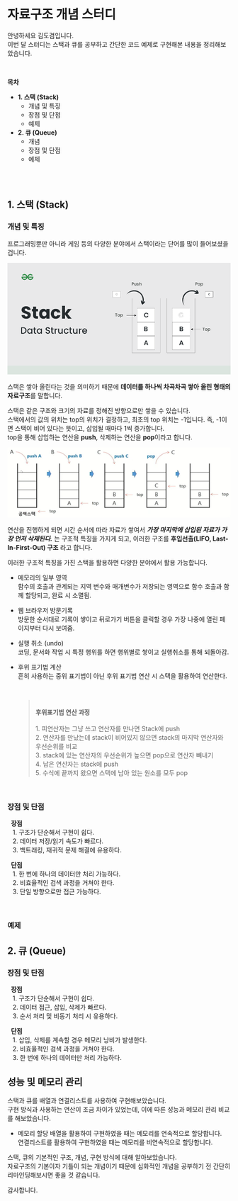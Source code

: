 # 자료구조 개념 스터디

안녕하세요 김도겸입니다.  
이번 달 스터디는 스택과 큐를 공부하고 간단한 코드 예제로 구현해본 내용을 정리해보았습니다.

<br>

**목차**

- **1. 스택 (Stack)**
  - 개념 및 특징
  - 장점 및 단점
  - 예제
- **2. 큐 (Queue)**
  - 개념
  - 장점 및 단점
  - 예제

<br><br>

## 1. 스택 (Stack)

### 개념 및 특징

프로그래밍뿐만 아니라 게임 등의 다양한 분야에서 스택이라는 단어를 많이 들어보셨을 겁니다.

![stack_이미지_1](./images/stack_img_1.png)

스택은 쌓아 올린다는 것을 의미하기 때문에 <b>데이터를 하나씩 차곡차곡 쌓아 올린 형태의 자료구조</b>를 말합니다.

스택은 같은 구조와 크기의 자료를 정해진 방향으로만 쌓을 수 있습니다.  
 스택에서의 값의 위치는 top의 위치가 결정하고, 최초의 top 위치는 -1입니다.
즉, -1이면 스택이 비어 있다는 뜻이고, 삽입될 때마다 1씩 증가합니다.  
 top을 통해 삽입하는 연산을 <b>push</b>, 삭제하는 연산을 <b>pop</b>이라고 합니다.

![stack_연산_이미지](./images/stack_push_and_pop.png)

연산을 진행하게 되면 시간 순서에 따라 자료가 쌓여서 **_가장 마지막에 삽입된 자료가 가장 먼저 삭제된다._** 는 구조적 특징을 가지게 되고, 이러한 구조를 <b>후입선출(LIFO, Last-In-First-Out) 구조</b> 라고 합니다.

이러한 구조적 특징을 가진 스택을 활용하면 다양한 분야에서 활용 가능합니다.

- 메모리의 일부 영역  
  함수의 호출과 관계되는 지역 변수와 매개변수가 저장되는 영역으로 함수 호출과 함께 할당되고, 완료 시 소멸됨.

- 웹 브라우저 방문기록  
  방문한 순서대로 기록이 쌓이고 뒤로가기 버튼을 클릭할 경우 가장 나중에 열린 페이지부터 다시 보여줌.

- 실행 취소 (undo)  
  코딩, 문서화 작업 시 특정 행위를 하면 행위별로 쌓이고 실행취소를 통해 되돌아감.

- 후위 표기법 계산  
   흔히 사용하는 중위 표기법이 아닌 후위 표기법 연산 시 스택을 활용하여 연산한다.

  <br>

  > <br>
  > <b> 후위표기법 연산 과정 </b> <br>
  > <br>
  > 1. 피연산자는 그냥 쓰고 연산자를 만나면 Stack에 push <br>
  > 2. 연산자를 만났는데 stack이 비어있지 않으면 stack의 마지막 연산자와 우선순위를 비교 <br>
  > 3. stack에 있는 연산자의 우선순위가 높으면 pop으로 연산자 빼내기 <br>
  > 4. 남은 연산자는 stack에 push <br>
  > 5. 수식에 끝까지 왔으면 스택에 남아 있는 원소를 모두 pop <br>

<br>

### 장점 및 단점

&nbsp; **장점**  
 &nbsp;&nbsp; 1. 구조가 단순해서 구현이 쉽다.  
 &nbsp;&nbsp; 2. 데이터 저장/읽기 속도가 빠르다.  
 &nbsp;&nbsp; 3. 백트래킹, 재귀적 문제 해결에 유용하다.

&nbsp; **단점**  
 &nbsp;&nbsp; 1. 한 번에 하나의 데이터만 처리 가능하다.  
 &nbsp;&nbsp; 2. 비효율적인 검색 과정을 거쳐야 한다.  
 &nbsp;&nbsp; 3. 단일 방향으로만 접근 가능하다.

<br>

### 예제

## 2. 큐 (Queue)

### 장점 및 단점

&nbsp; **장점**  
 &nbsp;&nbsp; 1. 구조가 단순해서 구현이 쉽다.  
 &nbsp;&nbsp; 2. 데이터 접근, 삽입, 삭제가 빠르다.  
 &nbsp;&nbsp; 3. 순서 처리 및 비동기 처리 시 유용하다.

&nbsp; **단점**  
 &nbsp;&nbsp; 1. 삽입, 삭제를 계속할 경우 메모리 낭비가 발생한다.  
 &nbsp;&nbsp; 2. 비효율적인 검색 과정을 거쳐야 한다.  
 &nbsp;&nbsp; 3. 한 번에 하나의 데이터만 처리 가능하다.

## 성능 및 메모리 관리

스택과 큐를 배열과 연결리스트를 사용하여 구현해보았습니다.  
구현 방식과 사용하는 연산이 조금 차이가 있었는데, 이에 따른 성능과 메모리 관리 비교를 해보았습니다.

- 메모리 할당
  배열을 활용하여 구현하였을 때는 메모리를 연속적으로 할당합니다.  
  연결리스트를 활용하여 구현하였을 때는 메모리를 비연속적으로 할당합니다.

스택, 큐의 기본적인 구조, 개념, 구현 방식에 대해 알아보았습니다.  
자료구조의 기본이자 기틀이 되는 개념이기 때문에 심화적인 개념을 공부하기 전 간단히 리마인딩해보시면 좋을 것 같습니다.

감사합니다.
